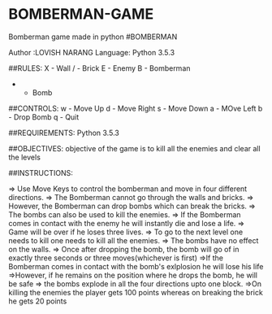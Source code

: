 # BOMBERMAN-GAME
 Bomberman game made in python 
#BOMBERMAN

Author :LOVISH NARANG
Language:  Python 3.5.3

##RULES:
X - Wall
/ - Brick
E - Enemy
B - Bomberman
* - Bomb

##CONTROLS:
w - Move Up
d - Move Right
s - Move Down 
a - MOve Left
b - Drop Bomb
q - Quit

##REQUIREMENTS:
Python 3.5.3

##OBJECTIVES:
objective of the game is to kill all the enemies and clear all the levels

##INSTRUCTIONS:

=> Use Move Keys to control the bomberman and move in four different directions.
=> The Bomberman cannot go through the walls and bricks.
=> However, the Bomberman can drop bombs which can break the bricks.
=> The bombs can also be used to kill the enemies.
=> If the Bomberman comes in contact with the enemy he will instantly die and lose a life.
=> Game will be over if he loses three lives.
=> To go to the next level one needs to kill one needs to kill all the enemies.
=> The bombs have no effect on the walls.
=> Once after dropping the bomb, the bomb will go of in exactly three seconds or three moves(whichever is first)
=>If the Bomberman comes in contact with the bomb's exlplosion he will lose his life
=>However, if he remains on the position where he drops the bomb, he will be safe
=> the bombs explode in all the four directions upto one block.
=>On killing the enemies the player gets 100 points whereas on breaking the brick he gets 20 points
